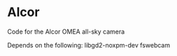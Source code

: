 # Alcor
Code for the Alcor OMEA all-sky camera

Depends on the following: 
libgd2-noxpm-dev
fswebcam

